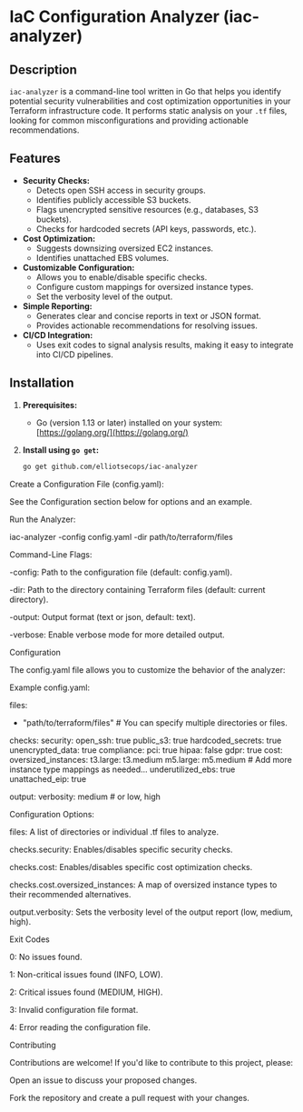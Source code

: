 # IaC Configuration Analyzer (iac-analyzer)

## Description

`iac-analyzer` is a command-line tool written in Go that helps you identify potential security vulnerabilities and cost optimization opportunities in your Terraform infrastructure code. It performs static analysis on your `.tf` files, looking for common misconfigurations and providing actionable recommendations.

## Features

- **Security Checks:**
    - Detects open SSH access in security groups.
    - Identifies publicly accessible S3 buckets.
    - Flags unencrypted sensitive resources (e.g., databases, S3 buckets).
    - Checks for hardcoded secrets (API keys, passwords, etc.).
- **Cost Optimization:**
    - Suggests downsizing oversized EC2 instances.
    - Identifies unattached EBS volumes. 
- **Customizable Configuration:**  
    - Allows you to enable/disable specific checks.
    - Configure custom mappings for oversized instance types.
    - Set the verbosity level of the output.
- **Simple Reporting:**
    - Generates clear and concise reports in text or JSON format.
    - Provides actionable recommendations for resolving issues.
- **CI/CD Integration:** 
    - Uses exit codes to signal analysis results, making it easy to integrate into CI/CD pipelines.

## Installation

1. **Prerequisites:**
   - Go (version 1.13 or later) installed on your system: [https://golang.org/](https://golang.org/)

2. **Install using `go get`:**
   ```bash
   go get github.com/elliotsecops/iac-analyzer
   ```
Create a Configuration File (config.yaml):

See the Configuration section below for options and an example.

Run the Analyzer:

iac-analyzer -config config.yaml -dir path/to/terraform/files


Command-Line Flags:

-config: Path to the configuration file (default: config.yaml).

-dir: Path to the directory containing Terraform files (default: current directory).

-output: Output format (text or json, default: text).

-verbose: Enable verbose mode for more detailed output.

Configuration

The config.yaml file allows you to customize the behavior of the analyzer:

Example config.yaml:

files: 
  - "path/to/terraform/files" # You can specify multiple directories or files.

checks:
  security:
    open_ssh: true
    public_s3: true
    hardcoded_secrets: true
    unencrypted_data: true
    compliance:
      pci: true
      hipaa: false
      gdpr: true
  cost:
    oversized_instances:
      t3.large: t3.medium
      m5.large: m5.medium
      # Add more instance type mappings as needed... 
    underutilized_ebs: true
    unattached_eip: true

output:
  verbosity: medium  # or low, high

Configuration Options:

files: A list of directories or individual .tf files to analyze.

checks.security: Enables/disables specific security checks.

checks.cost: Enables/disables specific cost optimization checks.

checks.cost.oversized_instances: A map of oversized instance types to their recommended alternatives.

output.verbosity: Sets the verbosity level of the output report (low, medium, high).

Exit Codes

0: No issues found.

1: Non-critical issues found (INFO, LOW).

2: Critical issues found (MEDIUM, HIGH).

3: Invalid configuration file format.

4: Error reading the configuration file.

Contributing

Contributions are welcome! If you'd like to contribute to this project, please:

Open an issue to discuss your proposed changes.

Fork the repository and create a pull request with your changes.
